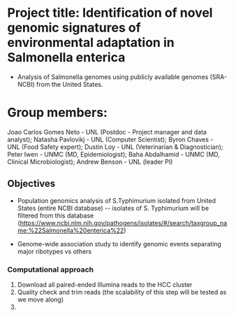 # Project title: Identification of novel genomic signatures of environmental adaptation in Salmonella enterica 

* Analysis of Salmonella genomes using publicly available genomes (SRA-NCBI) from the United States.

# Group members:

Joao Carlos Gomes Neto - UNL (Postdoc - Project manager and data analyst);
Natasha Pavlovikj - UNL (Computer Scientist);
Byron Chaves - UNL (Food Safety expert);
Dustin Loy - UNL (Veterinarian & Diagnostician);
Peter Iwen - UNMC (MD, Epidemiologist);
Baha Abdalhamid - UNMC (MD, Clinical Microbiologist);
Andrew Benson - UNL (leader PI)

## Objectives  

* Population genomics analysis of S.Typhimurium isolated from United States (entire NCBI database)
-- isolates of S. Typhimurium will be filtered from this database (https://www.ncbi.nlm.nih.gov/pathogens/isolates/#/search/taxgroup_name:%22Salmonella%20enterica%22)

* Genome-wide association study to identify genomic events separating major ribotypes vs others 

### Computational approach

1. Download all paired-ended Illumina reads to the HCC cluster 
2. Quality check and trim reads (the scalability of this step will be tested as we move along)
3. 

